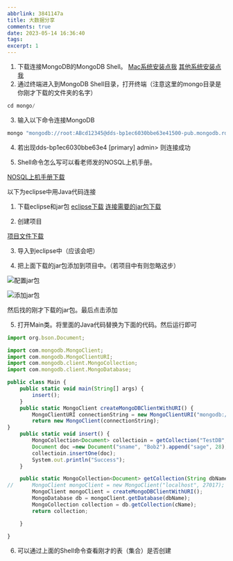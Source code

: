 ```yaml
---
abbrlink: 3841147a
title: 大数据分享
comments: true
date: 2023-05-14 16:36:40
tags:
excerpt: 1
--- 
```


1. 下载连接MongoDB的MongoDB Shell。
[Mac系统安装点我](https://pan.baidu.com/s/1ZPRwSbpF7o07NPwuPD1Fuw?pwd=fwt9)
[其他系统安装点我](https://www.mongodb.com/try/download/shell)
2. 通过终端进入到MongoDB Shell目录，打开终端（注意这里的mongo目录是你刚才下载的文件夹的名字）

``` javascript
cd mongo/
```

3. 输入以下命令连接MongoDB

``` javascript
mongo "mongodb://root:ABcd12345@dds-bp1ec6030bbe63e41500-pub.mongodb.rds.aliyuncs.com:3717/admin?replicaSet=dds-bp1ec6030bbe63e4"
```

4. 若出现dds-bp1ec6030bbe63e4 [primary] admin> 则连接成功

5. Shell命令怎么写可以看老师发的NOSQL上机手册。

[NOSQL上机手册下载](https://pan.baidu.com/s/1p9hxzUWXujuVBVM4dO-bgQ?pwd=n8i9)

以下为eclipse中用Java代码连接

1. 下载eclipse和jar包
[eclipse下载](https://www.eclipse.org/downloads/)
[连接需要的jar包下载](https://pan.baidu.com/s/1sVfi_B1o3T4Z-67i3mDjIQ?pwd=rpfa)

2. 创建项目

[项目文件下载](https://pan.baidu.com/s/1rEvT5lq6D6zhQxKHQPSYYw?pwd=xuax)

3. 导入到eclipse中（应该会吧）

4. 把上面下载的jar包添加到项目中。（若项目中有则忽略这步）

![配置jar包](https://pic1.imgdb.cn/item/6468b1eae03e90d8741e0c45.png)

![添加jar包](https://pic1.imgdb.cn/item/6468b240e03e90d8741e97d1.png)

然后找的刚才下载的jar包。最后点击添加

5. 打开Main类。将里面的Java代码替换为下面的代码。然后运行即可

``` javascript
import org.bson.Document;

import com.mongodb.MongoClient;
import com.mongodb.MongoClientURI;
import com.mongodb.client.MongoCollection;
import com.mongodb.client.MongoDatabase;

public class Main {
	public static void main(String[] args) {
		insert();
	}
    public static MongoClient createMongoDBClientWithURI() {
        MongoClientURI connectionString = new MongoClientURI("mongodb://root:ABcd12345@dds-bp1ec6030bbe63e41500-pub.mongodb.rds.aliyuncs.com:3717/admin?replicaSet=dds-bp1ec6030bbe63e4");
        return new MongoClient(connectionString);
}
	public static void insert() {
		MongoCollection<Document> collectioin = getCollection("TestDB", "testC");
		Document doc =new Document("sname", "Bob2").append("sage", 28);
		collectioin.insertOne(doc);
		System.out.println("Success");
	}

	public static MongoCollection<Document> getCollection(String dbName, String cName) {
//		MongoClient mongoClient = new MongoClient("localhost", 27017);
		MongoClient mongoClient = createMongoDBClientWithURI();
		MongoDatabase db = mongoClient.getDatabase(dbName);
		MongoCollection collection = db.getCollection(cName);
		return collection;

	}
	
}

```

6. 可以通过上面的Shell命令查看刚才的表（集合）是否创建